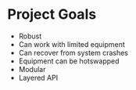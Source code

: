 ﻿# Project Goals

* Robust
 * Can work with limited equipment
 * Can recover from system crashes
 * Equipment can be hotswapped
* Modular
* Layered API